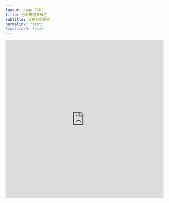 ```yaml
---
layout: page_FCDS
title: 台灣真菌多樣性
subtitle: 公民科學調查
permalink: "test"
#published: false
---
```

<iframe referrerpolicy="no-referrer-when-downgrade" height="500" width="100%" style="border:none;" src="https://script.google.com/macros/s/AKfycbyHU-wWABQP-l9sTt6CEfQov01ERwpdlA4pom-D9L0Iuur8zp0uP6QaUSoUwg_GGNlOAg/exec"></iframe>

